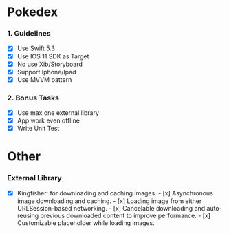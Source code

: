 # Pokedex

### 1. Guidelines

  - [x] Use Swift 5.3
  - [x] Use IOS 11 SDK as Target
  - [x] No use Xib/Storyboard
  - [x] Support Iphone/Ipad
  - [x] Use MVVM pattern
  
### 2. Bonus Tasks

  - [x] Use max one external library
  - [x] App work even offline
  - [x] Write Unit Test
  
# Other

### External Library
  - [x] Kingfisher: for downloading and caching images.
        - [x] Asynchronous image downloading and caching.
        - [x] Loading image from either URLSession-based networking.
        - [x] Cancelable downloading and auto-reusing previous downloaded content to improve performance.
        - [x] Customizable placeholder while loading images.
        
